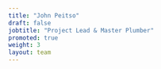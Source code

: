 ```yaml
---
title: "John Peitso"
draft: false
jobtitle: "Project Lead & Master Plumber"
promoted: true
weight: 3
layout: team
---
```


